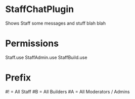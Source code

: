 # StaffChatPlugin
Shows Staff some messages and stuff blah blah


# Permissions
Staff.use
StaffAdmin.use
StaffBuild.use


# Prefix

#! = All Staff
#B = All Builders
#A = All Moderators / Admins
